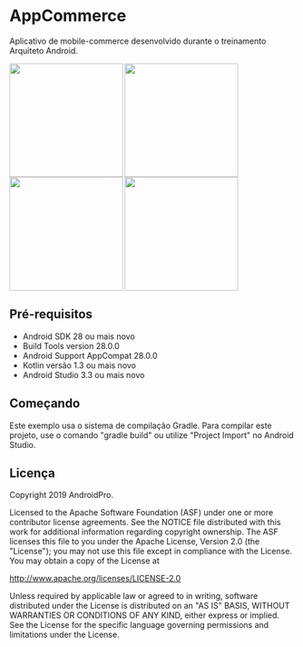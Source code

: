 # AppCommerce
Aplicativo de mobile-commerce desenvolvido durante o treinamento Arquiteto Android.

<img align="left" height="200" src="https://user-images.githubusercontent.com/876772/53441070-c6136f80-39e4-11e9-8693-5b0b0a09dd41.png">
<img align="left" height="200" src="https://user-images.githubusercontent.com/876772/53441067-c57ad900-39e4-11e9-8430-777d49b0950a.png">
<img align="left" height="200" src="https://user-images.githubusercontent.com/876772/53441069-c57ad900-39e4-11e9-95cc-6d2a064b3d86.png">
<img height="200" src="https://user-images.githubusercontent.com/876772/53441068-c57ad900-39e4-11e9-902c-0d7f8a89e350.png">


Pré-requisitos
--------------
- Android SDK 28 ou mais novo
- Build Tools version 28.0.0
- Android Support AppCompat 28.0.0
- Kotlin versão 1.3 ou mais novo
- Android Studio 3.3 ou mais novo


Começando
---------------
Este exemplo usa o sistema de compilação Gradle. Para compilar este projeto, use o comando "gradle build" ou utilize "Project Import" no Android Studio.


Licença
-------
Copyright 2019 AndroidPro.

Licensed to the Apache Software Foundation (ASF) under one or more contributor
license agreements.  See the NOTICE file distributed with this work for
additional information regarding copyright ownership.  The ASF licenses this
file to you under the Apache License, Version 2.0 (the "License"); you may not
use this file except in compliance with the License.  You may obtain a copy of
the License at

http://www.apache.org/licenses/LICENSE-2.0

Unless required by applicable law or agreed to in writing, software
distributed under the License is distributed on an "AS IS" BASIS, WITHOUT
WARRANTIES OR CONDITIONS OF ANY KIND, either express or implied.  See the
License for the specific language governing permissions and limitations under
the License.



